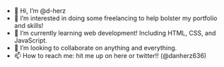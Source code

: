 - 👋 Hi, I’m @d-herz
- 👀 I’m interested in doing some freelancing to help bolster my portfolio and skills!
- 🌱 I’m currently learning web development! Including HTML, CSS, and JavaScript.
- 💞️ I’m looking to collaborate on anything and everything.
- 📫 How to reach me: hit me up on here or twitter!! (@danherz636)

<!---
d-herz/d-herz is a ✨ special ✨ repository because its `README.md` (this file) appears on your GitHub profile.
You can click the Preview link to take a look at your changes.
--->
